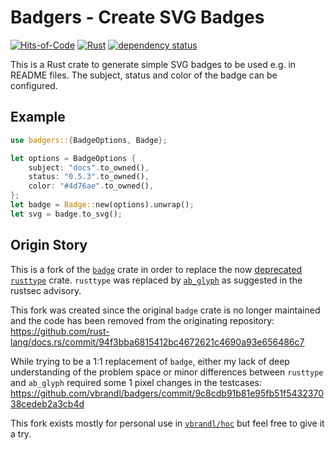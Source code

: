 # Badgers - Create SVG Badges

[![Hits-of-Code](https://hitsofcode.com/github/vbrandl/badgers)](https://hitsofcode.com/github/vbrandl/badgers/view)
[![Rust](https://github.com/vbrandl/badgers/actions/workflows/rust.yml/badge.svg)](https://github.com/vbrandl/badgers/actions/workflows/rust.yml)
[![dependency status](https://deps.rs/repo/github/vbrandl/badgers/status.svg)](https://deps.rs/repo/github/vbrandl/badgers)

This is a Rust crate to generate simple SVG badges to be used e.g. in README
files. The subject, status and color of the badge can be configured.


## Example

```rust
use badgers::{BadgeOptions, Badge};

let options = BadgeOptions {
    subject: "docs".to_owned(),
    status: "0.5.3".to_owned(),
    color: "#4d76ae".to_owned(),
};
let badge = Badge::new(options).unwrap();
let svg = badge.to_svg();
```

## Origin Story

This is a fork of the [`badge`](https://crates.io/crates/badge) crate in order
to replace the now
[deprecated](https://rustsec.org/advisories/RUSTSEC-2021-0140.html)
[`rusttype`](https://crates.io/crates/rusttype) crate. `rusttype` was replaced
by [`ab_glyph`](https://crates.io/crates/ab_glyph) as suggested in the rustsec
advisory.

This fork was created since the original `badge` crate is no longer maintained
and the code has been removed from the originating repository:
https://github.com/rust-lang/docs.rs/commit/94f3bba6815412bc4672621c4690a93e656486c7

While trying to be a 1:1 replacement of `badge`, either my lack of deep
understanding of the problem space or minor differences between `rusttype` and
`ab_glyph` required some 1 pixel changes in the testcases:
https://github.com/vbrandl/badgers/commit/9c8cdb91b81e95fb51f543237038cedeb2a3cb4d

This fork exists mostly for personal use in
[`vbrandl/hoc`](https://github.com/vbrandl/hoc) but feel free to give it a try.
